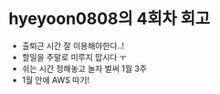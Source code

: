 # hyeyoon0808의 4회차 회고

> 
- 출퇴근 시간 잘 이용해야한다..!
- 할일을 주말로 미루지 맙시다 ㅜ
- 쉬는 시간 정해놓고 놀자 벌써 1월 3주   
- 1월 안에 AWS 따기!
